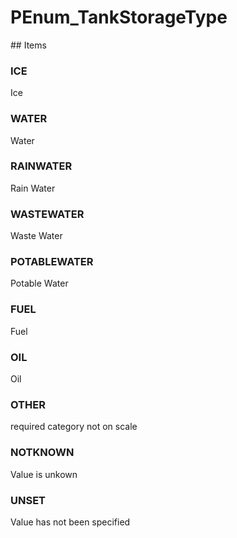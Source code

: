 # PEnum_TankStorageType

<!-- end of definition -->## Items

### ICE
Ice

### WATER
Water

### RAINWATER
Rain Water

### WASTEWATER
Waste Water

### POTABLEWATER
Potable Water

### FUEL
Fuel

### OIL
Oil

### OTHER
required category not on scale

### NOTKNOWN
Value is unkown

### UNSET
Value has not been specified
